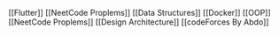 [[Flutter]]
[[NeetCode Proplems]]
[[Data Structures]]
[[Docker]]
[[OOP]]
[[NeetCode Proplems]]
[[Design Architecture]]
[[codeForces By Abdo]]